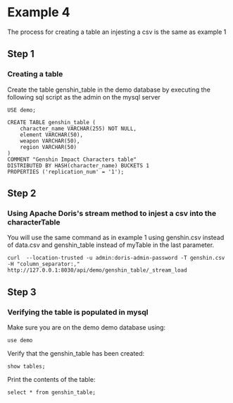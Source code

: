 # Example 4
The process for creating a table an injesting a csv is the same as example 1

## Step 1 
### Creating a table
Create the table genshin_table in the demo database by executing the following sql script as the admin on the mysql server
```
USE demo;

CREATE TABLE genshin_table (
    character_name VARCHAR(255) NOT NULL,
    element VARCHAR(50),
    weapon VARCHAR(50),
    region VARCHAR(50)
)
COMMENT "Genshin Impact Characters table"
DISTRIBUTED BY HASH(character_name) BUCKETS 1
PROPERTIES ('replication_num' = '1');

```
## Step 2
### Using Apache Doris's stream method to injest a csv into the characterTable
You will use the same command as in example 1 using genshin.csv instead of data.csv and genshin_table instead of myTable in the last parameter.
```
curl  --location-trusted -u admin:doris-admin-password -T genshin.csv -H "column_separator:," http://127.0.0.1:8030/api/demo/genshin_table/_stream_load
```

## Step 3
### Verifying the table is populated in mysql
Make sure you are on the demo demo database using:
```
use demo
```
Verify that the genshin_table has been created:
```
show tables;
```
Print the contents of the table:
```
select * from genshin_table;
```